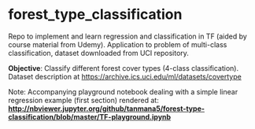 # forest_type_classification

Repo to implement and learn regression and classification in TF (aided by course material from Udemy). 
Application to problem of multi-class classification, dataset downloaded from UCI repository. 

**Objective**: Classify different forest cover types (4-class classification).
	       Dataset description at https://archive.ics.uci.edu/ml/datasets/covertype

Note: Accompanying playground notebook dealing with a simple linear regression example (first section) rendered at: 
      **http://nbviewer.jupyter.org/github/tanmana5/forest-type-classification/blob/master/TF-playground.ipynb**
